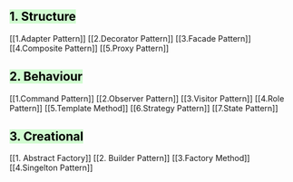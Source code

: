 
## <mark style="background: #BBFABBA6;">1. Structure</mark>

[[1.Adapter Pattern]]
[[2.Decorator Pattern]]
[[3.Facade Pattern]]
[[4.Composite Pattern]]
[[5.Proxy Pattern]]

## <mark style="background: #BBFABBA6;">2. Behaviour</mark>

[[1.Command Pattern]]
[[2.Observer Pattern]]
[[3.Visitor Pattern]]
[[4.Role Pattern]]
[[5.Template Method]]
[[6.Strategy Pattern]]
[[7.State Pattern]]


## <mark style="background: #BBFABBA6;">3. Creational</mark>

[[1. Abstract Factory]]
[[2. Builder Pattern]]
[[3.Factory Method]]
[[4.Singelton Pattern]]


